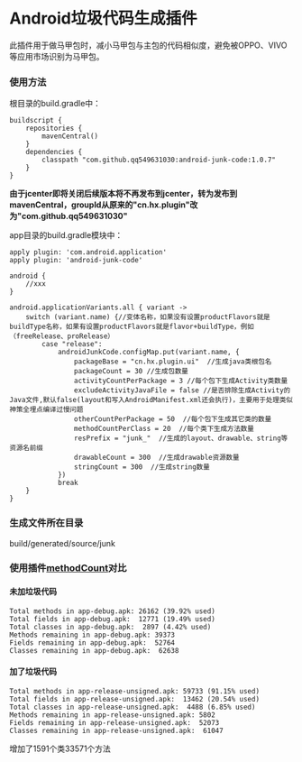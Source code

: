#  Android垃圾代码生成插件

此插件用于做马甲包时，减小马甲包与主包的代码相似度，避免被OPPO、VIVO等应用市场识别为马甲包。

### 使用方法

根目录的build.gradle中：
```
buildscript {
    repositories {
        mavenCentral()
    }
    dependencies {
        classpath "com.github.qq549631030:android-junk-code:1.0.7"
    }
}
```
**由于jcenter即将关闭后续版本将不再发布到jcenter，转为发布到mavenCentral，groupId从原来的"cn.hx.plugin"改为"com.github.qq549631030"**



app目录的build.gradle模块中：
```
apply plugin: 'com.android.application'
apply plugin: 'android-junk-code'

android {
    //xxx
}

android.applicationVariants.all { variant ->
    switch (variant.name) {//变体名称，如果没有设置productFlavors就是buildType名称，如果有设置productFlavors就是flavor+buildType，例如（freeRelease、proRelease）
        case "release":
            androidJunkCode.configMap.put(variant.name, {
                packageBase = "cn.hx.plugin.ui"  //生成java类根包名
                packageCount = 30 //生成包数量
                activityCountPerPackage = 3 //每个包下生成Activity类数量
                excludeActivityJavaFile = false //是否排除生成Activity的Java文件,默认false(layout和写入AndroidManifest.xml还会执行)，主要用于处理类似神策全埋点编译过慢问题
                otherCountPerPackage = 50  //每个包下生成其它类的数量
                methodCountPerClass = 20  //每个类下生成方法数量
                resPrefix = "junk_"  //生成的layout、drawable、string等资源名前缀
                drawableCount = 300  //生成drawable资源数量
                stringCount = 300  //生成string数量
            })
            break
    }
}
```

### 生成文件所在目录
build/generated/source/junk

### 使用插件[methodCount](https://github.com/KeepSafe/dexcount-gradle-plugin)对比

#### 未加垃圾代码
```
Total methods in app-debug.apk: 26162 (39.92% used)
Total fields in app-debug.apk:  12771 (19.49% used)
Total classes in app-debug.apk:  2897 (4.42% used)
Methods remaining in app-debug.apk: 39373
Fields remaining in app-debug.apk:  52764
Classes remaining in app-debug.apk:  62638
```

#### 加了垃圾代码
```
Total methods in app-release-unsigned.apk: 59733 (91.15% used)
Total fields in app-release-unsigned.apk:  13462 (20.54% used)
Total classes in app-release-unsigned.apk:  4488 (6.85% used)
Methods remaining in app-release-unsigned.apk: 5802
Fields remaining in app-release-unsigned.apk:  52073
Classes remaining in app-release-unsigned.apk:  61047
```
增加了1591个类33571个方法